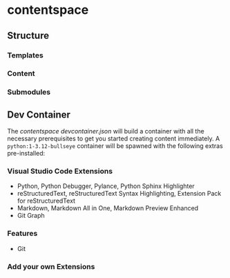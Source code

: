 # contentspace

## Structure

### Templates

### Content

### Submodules


## Dev Container

The *contentspace devcontainer.json* will build a container with all the necessary prerequisites to get you started creating content immediately. A `python:1-3.12-bullseye` container will be spawned with the following extras pre-installed:

### Visual Studio Code Extensions

- Python, Python Debugger, Pylance, Python Sphinx Highlighter
- reStructuredText, reStructuredText Syntax Highlighting, Extension Pack for reStructuredText
- Markdown, Markdown All in One, Markdown Preview Enhanced 
- Git Graph

### Features

- Git

### Add your own Extensions

